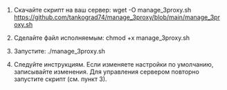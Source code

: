 1. Скачайте скрипт на ваш сервер:
   wget -O manage_3proxy.sh https://github.com/tankograd74/manage_3proxy/blob/main/manage_3proxy.sh

2. Сделайте файл исполняемым:
   chmod +x manage_3proxy.sh

3. Запустите:
   ./manage_3proxy.sh

4. Следуйте инструкциям. Если изменяете настройки по умолчанию, записывайте изменения.
   Для управления сервером повторно запустите скрипт (см. пункт 3).
